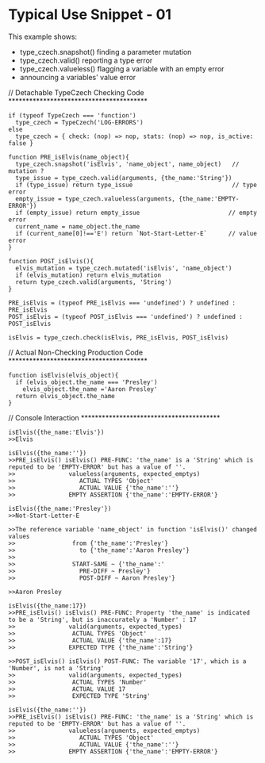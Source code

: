 
# Typical Use Snippet - 01

This example shows:
 - type_czech.snapshot() finding a parameter mutation
 - type_czech.valid() reporting a type error
 - type_czech.valueless() flagging a variable with an empty error
 - announcing a variables' value error

  // Detachable TypeCzech Checking Code ****************************************

    if (typeof TypeCzech === 'function') 
      type_czech = TypeCzech('LOG-ERRORS')
    else
      type_czech = { check: (nop) => nop, stats: (nop) => nop, is_active: false }

    function PRE_isElvis(name_object){
      type_czech.snapshot('isElvis', 'name_object', name_object)   // mutation ?
      type_issue = type_czech.valid(arguments, {the_name:'String'})
      if (type_issue) return type_issue                            // type error
      empty_issue = type_czech.valueless(arguments, {the_name:'EMPTY-ERROR'})
      if (empty_issue) return empty_issue                         // empty error
      current_name = name_object.the_name
      if (current_name[0]!=='E') return `Not-Start-Letter-E`      // value error
    }

    function POST_isElvis(){
      elvis_mutation = type_czech.mutated('isElvis', 'name_object')
      if (elvis_mutation) return elvis_mutation
      return type_czech.valid(arguments, 'String')
    }

    PRE_isElvis = (typeof PRE_isElvis === 'undefined') ? undefined : PRE_isElvis
    POST_isElvis = (typeof POST_isElvis === 'undefined') ? undefined : POST_isElvis

    isElvis = type_czech.check(isElvis, PRE_isElvis, POST_isElvis) 

  // Actual Non-Checking Production Code ****************************************

    function isElvis(elvis_object){
      if (elvis_object.the_name === 'Presley')
        elvis_object.the_name ='Aaron Presley'
      return elvis_object.the_name
    }

  // Console Interaction ****************************************

    isElvis({the_name:'Elvis'})
    >>Elvis

    isElvis({the_name:''})
    >>PRE_isElvis() isElvis() PRE-FUNC: 'the_name' is a 'String' which is reputed to be 'EMPTY-ERROR' but has a value of ''.
    >>               valueless(arguments, expected_emptys)
    >>                  ACTUAL TYPES 'Object'
    >>                  ACTUAL VALUE {'the_name':''}
    >>               EMPTY ASSERTION {'the_name':'EMPTY-ERROR'}

    isElvis({the_name:'Presley'})
    >>Not-Start-Letter-E

    >>The reference variable 'name_object' in function 'isElvis()' changed values
    >>                from {'the_name':'Presley'}
    >>                  to {'the_name':'Aaron Presley'} 
    >>
    >>                START-SAME ~ {'the_name':'
    >>                  PRE-DIFF ~ Presley'}
    >>                  POST-DIFF ~ Aaron Presley'} 

    >>Aaron Presley

    isElvis({the_name:17})
    >>PRE_isElvis() isElvis() PRE-FUNC: Property 'the_name' is indicated to be a 'String', but is inaccurately a 'Number' : 17
    >>               valid(arguments, expected_types)
    >>                ACTUAL TYPES 'Object'
    >>                ACTUAL VALUE {'the_name':17}
    >>               EXPECTED TYPE {'the_name':'String'}

    >>POST_isElvis() isElvis() POST-FUNC: The variable '17', which is a 'Number', is not a 'String'
    >>               valid(arguments, expected_types)
    >>                ACTUAL TYPES 'Number'
    >>                ACTUAL VALUE 17
    >>                EXPECTED TYPE 'String'

    isElvis({the_name:''})
    >>PRE_isElvis() isElvis() PRE-FUNC: 'the_name' is a 'String' which is reputed to be 'EMPTY-ERROR' but has a value of ''.
    >>               valueless(arguments, expected_emptys)
    >>                  ACTUAL TYPES 'Object'
    >>                  ACTUAL VALUE {'the_name':''}
    >>               EMPTY ASSERTION {'the_name':'EMPTY-ERROR'}


